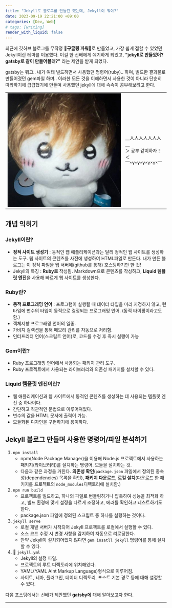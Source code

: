 ```yaml
---
title: "Jekyll로 블로그를 만들긴 했는데, Jekyll이 뭐야?"
date: 2023-09-19 22:21:00 +09:00
categories: [Dev, Web]
# tags: [writing]
render_with_liquid: false
---
```


최근에 깃허브 블로그를 무작정 🤛**구글링 파워**🤜로 만들었고, 가장 쉽게 접할 수 있었던 Jekyll이란 테마를 이용했다. 이걸 한 선배에게 얘기하게 되었고, **"jekyll로 만들었어? gatsby로 같이 만들어볼래?"** 라는 제안을 받게 되었다.

gatsby는 뭐고.. 내가 여태 빌드하면서 사용했던 명령어(ruby).. 하며, 빌드한 결과물로 만들어졌던 gem파일 하며.. 이러한 모든 것을 이해하면서 사용한 것이 아니라 단순히 따라하기에 급급했기에 만들며 사용했던 jekyll에 대해 속속이 공부해보려고 한다.


|    |    |
|-------|-------|
| ![](/assets/img/zzal/chiikawa.jpg) | ＿人人人人人人人＿<br>＞ 공부 같이하자！＜<br>￣^Y^Y^Y^Y^Y^￣<br> |

## 개념 익히기
### Jekyll이란?
- **정적 사이트 생성기** : 동적인 웹 애플리케이션과는 달리 정적인 웹 사이트를 생성하는 도구. 웹 사이트의 콘텐츠를 사전에 생성하여 HTML파일로 만든다. 
  내가 만든 블로그는 이 정적 파일을 웹 서버에(github를 통해) 호스팅하기만 한 것!
- Jekyll의 특징 : **Ruby로** 작성됨. Markdown으로 콘텐츠를 작성하고, **Liquid 템플릿 엔진**을 사용해 빠르게 웹 사이트를 생성한다.

### Ruby란?
- **동적 프로그래밍 언어** : 프로그램이 실행될 때 데이터 타입을 미리 지정하지 않고, 런타임에 변수의 타입이 동적으로 결정되는 프로그래밍 언어. (동적 타이핑이라고도 함.)
- 객체지향 프로그래밍 언어의 일종.
- 가비지 컬렉션을 통해 메모리 관리를 자동으로 처리함.
- 인터프리터 언어(스크립트 언어)로, 코드를 수정 후 즉시 실행이 가능

### Gem이란?
- Ruby 프로그래밍 언어에서 사용되는 패키지 관리 도구.
- Ruby 프로젝트에서 사용되는 라이브러리와 의존성 패키지를 설치할 수 있다.

### Liquid 템플릿 엔진이란?
- 웹 애플리케이션과 웹 사이트에서 동적인 콘텐츠를 생성하는 데 사용되는 템플릿 엔진 중 하나이다.
- 간단하고 직관적인 문법으로 이루어져있다.
- 변수의 값을 HTML 문서에 출력이 가능.
- 모듈화된 디자인을 구현하기에 용이하다.

## Jekyll 블로그 만들며 사용한 명령어/파일 분석하기
1. `npm install`
   - npm(Node Package Manager)을 이용해 Node.js 프로젝트에서 사용하는 패키지(라이브러리)를 설치하는 명령어. 모듈을 설치하는 것.
   - 다음과 같은 과정을 거친다. **의존성 확인**(`package.json` 파일에서 정의된 종속성(dependencies) 목록을 확인), **패키지 다운로드**, **로컬 설치**(다운로드 한 패키지를 프로젝트의 `node_modules`디렉토리에 설치함.)
2. `npm run build`
   - 프로젝트를 빌드하고, 하나의 파일로 번들링하거나 압축하여 성능을 최적화 하고, 빌드 환경에 맞게 설정을 다르게 조정하고, 에러를 확인하고 테스트하기도 한다.
   - package.json 파일에 정의된 스크립트 중 하나를 실행하는 것이다.
3. `jekyll serve`
   - 로컬 개발 서버가 시작되어 Jekyll 프로젝트를 로컬에서 실행할 수 있다.
   - 소스 코드 수정 시 변경 사항을 감지하여 자동으로 리로딩한다.
   - 만약 Jekyll이 설치되어있지 않다면 `gem insatll jekyll` 명령어를 통해 설치할 수 있다.
4. 💾 `jekyll.yml`
   - Jekyll의 설정 파일.
   - 프로젝트의 루트 디렉토리에 위치해있다.
   - YAML(YAML Aint Markup Language)형식으로 이루어짐.
   - 사이트, 테마, 플러그인, 데이터 디렉토리, 포스트 기본 경로 등에 대해 설정할 수 있다.


다음 포스팅에서는 선배가 제안했던 **gatsby에** 대해 알아보고자 한다.


---
<!--
### 서버에 대하여 간단히 이해하기
우리가 프로그램을 만들 때 인터넷을 이용해서 다른 곳의 데이터를 가져와 보여주거나, 다른 곳에서 보내온 데이터를 우리 컴퓨터에 저장하는 경우가 많이들 있다. 이렇게 다른 곳에 있는 단말에 데이터를 달라고 요청하는 프로그램을 **클라이언트**, 다른 고셍서 요청받은 명령을 처리해주는 프로그램을 **서버**라고 한다.

우리가 만든 프로그램을 인터넷에 연결하기 위해서는 단말기에 네트워크 카드가 달려있어야 한다. 두 개의 서로 다른 단말기에 모두 네트워크 카드가 들어 있다면 한쪽은 클라이언트, 다른 한 쪽은 서버 역할을 할 수 있다. 이 때 서버는 포트를 지정하여 그 포트로 요청을 받을 수 있다. 하나의 단말에서 사용할 수 있는 포트는 보통 0~65535중 하나를 지정해서 사용하고, 보통 아래와 같이 포트의 범위가 구분된다.
| 포트 번호   | 설명   |
|-------|-------|
| 0~1023 | 잘 알려진 포트 |
| 1024~49151 | 등록된 포트 |
| 49152~65535 | 동적 포트 |

윈도우나 안드로이드 같은 OS가 시작될 때는 이미 잘 알려진 포트에서 대부분을 사용한다. 따라서 우리가 직접 만드는 서버 프로그램은 보통 1024번 이상의 포트 번호를 사용한다.

서버를 만들어 실행하면 클라이언트로부터 요청을 받아 처리하게된다. 또한 많은 경우에, 서버는 데이터베이스에 연결할 수 있도록 구성되기 때문에 클라이언트에서 보내온 데이터를 저장하거나 저장된 데이터를 조회한 후 클라이언트에 보내준다. 서버 중에서 우리가 많이 사용하는 웹 브라우저에서 접속하는 서버를 **웹 서버**라고 하고, HTTP 프로토콜을 사용한다.

<details>
<summary>프로토콜이란</summary>
    데이터를 서로 어떤 형태로 주고받을 지 정한 것. 간단하게 말하면 데이터의 형태.
</details>
-->
